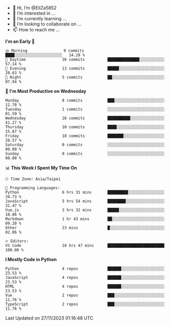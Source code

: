 - 👋 Hi, I’m @EliZa5852
- 👀 I’m interested in ...
- 🌱 I’m currently learning ...
- 💞️ I’m looking to collaborate on ...
- 📫 How to reach me ...

<!--START_SECTION:waka-->
**I'm an Early 🐤** 

```text
🌞 Morning                9 commits           ████░░░░░░░░░░░░░░░░░░░░░   14.29 % 
🌆 Daytime                36 commits          ██████████████░░░░░░░░░░░   57.14 % 
🌃 Evening                13 commits          █████░░░░░░░░░░░░░░░░░░░░   20.63 % 
🌙 Night                  5 commits           ██░░░░░░░░░░░░░░░░░░░░░░░   07.94 % 
```
📅 **I'm Most Productive on Wednesday** 

```text
Monday                   8 commits           ███░░░░░░░░░░░░░░░░░░░░░░   12.70 % 
Tuesday                  1 commits           ░░░░░░░░░░░░░░░░░░░░░░░░░   01.59 % 
Wednesday                26 commits          ██████████░░░░░░░░░░░░░░░   41.27 % 
Thursday                 10 commits          ████░░░░░░░░░░░░░░░░░░░░░   15.87 % 
Friday                   18 commits          ███████░░░░░░░░░░░░░░░░░░   28.57 % 
Saturday                 0 commits           ░░░░░░░░░░░░░░░░░░░░░░░░░   00.00 % 
Sunday                   0 commits           ░░░░░░░░░░░░░░░░░░░░░░░░░   00.00 % 
```


📊 **This Week I Spent My Time On** 

```text
🕑︎ Time Zone: Asia/Taipei

💬 Programming Languages: 
Python                   6 hrs 31 mins       █████████░░░░░░░░░░░░░░░░   34.73 % 
JavaScript               5 hrs 54 mins       ████████░░░░░░░░░░░░░░░░░   31.47 % 
Vue.js                   3 hrs 32 mins       █████░░░░░░░░░░░░░░░░░░░░   18.86 % 
Markdown                 1 hr 43 mins        ██░░░░░░░░░░░░░░░░░░░░░░░   09.20 % 
Other                    23 mins             █░░░░░░░░░░░░░░░░░░░░░░░░   02.06 % 

🔥 Editors: 
VS Code                  18 hrs 47 mins      █████████████████████████   100.00 % 
```

**I Mostly Code in Python** 

```text
Python                   4 repos             ██████░░░░░░░░░░░░░░░░░░░   23.53 % 
JavaScript               4 repos             ██████░░░░░░░░░░░░░░░░░░░   23.53 % 
HTML                     4 repos             ██████░░░░░░░░░░░░░░░░░░░   23.53 % 
Vue                      2 repos             ███░░░░░░░░░░░░░░░░░░░░░░   11.76 % 
TypeScript               2 repos             ███░░░░░░░░░░░░░░░░░░░░░░   11.76 % 
```




 Last Updated on 27/11/2023 01:16:48 UTC
<!--END_SECTION:waka-->
